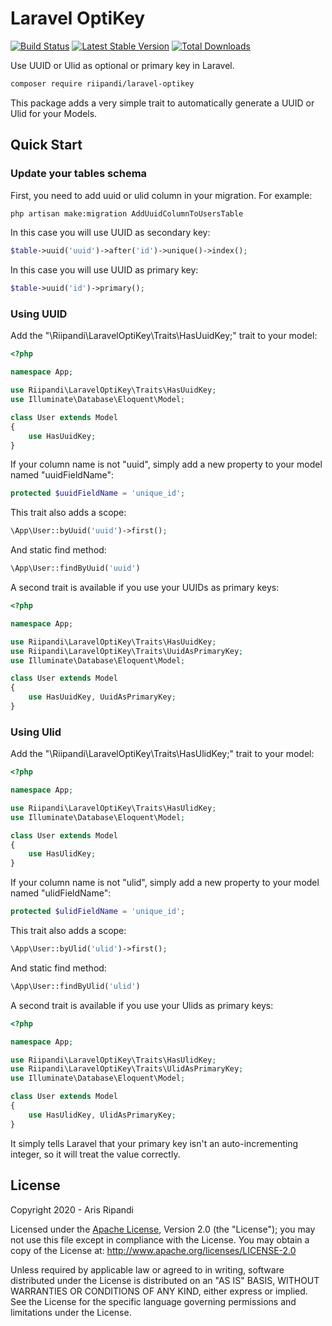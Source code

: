 # Laravel OptiKey

[![Build Status](https://travis-ci.org/riipandi/laravel-optikey.svg?branch=master)](https://travis-ci.org/riipandi/laravel-optikey)
[![Latest Stable Version](http://img.shields.io/packagist/v/riipandi/laravel-optikey.svg?style=flat)](https://packagist.org/packages/riipandi/laravel-optikey)
[![Total Downloads](http://img.shields.io/packagist/dt/riipandi/laravel-optikey.svg?style=flat)](https://packagist.org/packages/riipandi/laravel-optikey)

Use UUID or Ulid as optional or primary key in Laravel.

```bash
composer require riipandi/laravel-optikey
```

This package adds a very simple trait to automatically generate a UUID or Ulid for your Models.

## Quick Start

### Update your tables schema

First, you need to add uuid or ulid column in your migration. For example:

```sh
php artisan make:migration AddUuidColumnToUsersTable
```

In this case you will use UUID as secondary key:

```php
$table->uuid('uuid')->after('id')->unique()->index();
```

In this case you will use UUID as primary key:

```php
$table->uuid('id')->primary();
```

### Using UUID

Add the "\Riipandi\LaravelOptiKey\Traits\HasUuidKey;" trait to your model:

```php
<?php

namespace App;

use Riipandi\LaravelOptiKey\Traits\HasUuidKey;
use Illuminate\Database\Eloquent\Model;

class User extends Model
{
    use HasUuidKey;
}
```

If your column name is not "uuid", simply add a new property to your model named "uuidFieldName":

```php
protected $uuidFieldName = 'unique_id';
```

This trait also adds a scope:

```php
\App\User::byUuid('uuid')->first();
```

And static find method:

```php
\App\User::findByUuid('uuid')
```

A second trait is available if you use your UUIDs as primary keys:

```php
<?php

namespace App;

use Riipandi\LaravelOptiKey\Traits\HasUuidKey;
use Riipandi\LaravelOptiKey\Traits\UuidAsPrimaryKey;
use Illuminate\Database\Eloquent\Model;

class User extends Model
{
    use HasUuidKey, UuidAsPrimaryKey;
}
```

### Using Ulid

Add the "\Riipandi\LaravelOptiKey\Traits\HasUlidKey;" trait to your model:

```php
<?php

namespace App;

use Riipandi\LaravelOptiKey\Traits\HasUlidKey;
use Illuminate\Database\Eloquent\Model;

class User extends Model
{
    use HasUlidKey;
}
```

If your column name is not "ulid", simply add a new property to your model named "ulidFieldName":

```php
protected $ulidFieldName = 'unique_id';
```

This trait also adds a scope:

```php
\App\User::byUlid('ulid')->first();
```

And static find method:

```php
\App\User::findByUlid('ulid')
```

A second trait is available if you use your Ulids as primary keys:

```php
<?php

namespace App;

use Riipandi\LaravelOptiKey\Traits\HasUlidKey;
use Riipandi\LaravelOptiKey\Traits\UlidAsPrimaryKey;
use Illuminate\Database\Eloquent\Model;

class User extends Model
{
    use HasUlidKey, UlidAsPrimaryKey;
}
```

It simply tells Laravel that your primary key isn't an auto-incrementing integer, so it will treat the value correctly.

## License

Copyright 2020 - Aris Ripandi

Licensed under the [Apache License][choosealicense], Version 2.0 (the "License"); you may not use this
file except in compliance with the License. You may obtain a copy of the License at:
<http://www.apache.org/licenses/LICENSE-2.0>

Unless required by applicable law or agreed to in writing, software distributed under
the License is distributed on an "AS IS" BASIS, WITHOUT WARRANTIES OR CONDITIONS OF
ANY KIND, either express or implied. See the License for the specific language
governing permissions and limitations under the License.

[choosealicense]:https://choosealicense.com/licenses/apache-2.0/
